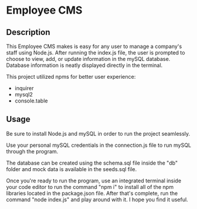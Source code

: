 # Employee CMS

## Description
This Employee CMS makes is easy for any user to manage a company's staff using Node.js. After running the index.js file, the user is prompted to choose to view, add, or update information in the mySQL database. Database information is neatly displayed directly in the terminal.

This project utilized npms for better user experience:
- inquirer
- mysql2
- console.table

## Usage
Be sure to install Node.js and mySQL in order to run the project seamlessly.

Use your personal mySQL credentials in the connection.js file to run mySQL through the program.

The database can be created using the schema.sql file inside the "db" folder and mock data is available in the seeds.sql file.

Once you're ready to run the program, use an integrated terminal inside your code editor to run the command "npm i" to install all of the npm libraries located in the package.json file. After that's complete, run the command "node index.js" and play around with it. I hope you find it useful.